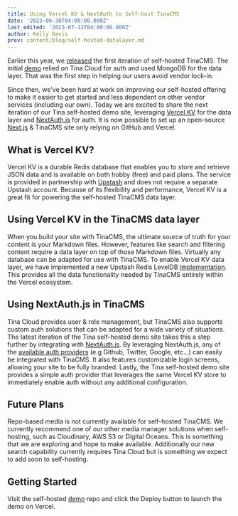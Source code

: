 ```yaml
---
title: Using Vercel KV & NextAuth to Self-host TinaCMS
date: '2023-06-30T04:00:00.000Z'
last_edited: '2023-07-12T04:00:00.000Z'
author: Kelly Davis
prev: content/blog/self-hosted-datalayer.md
---
```


Earlier this year, we [released](/blog/self-hosted-datalayer/ "released") the first iteration of self-hosted TinaCMS. The initial [demo](https://github.com/tinacms/tina-self-hosted-demo/tree/274c0d9ee004629ff0cef2539b56c88324abd8f8) relied on Tina Cloud for auth and used MongoDB for the data layer. That was the first step in helping our users avoid vendor lock-in.

Since then, we've been hard at work on improving our self-hosted offering to make it easier to get started and less dependent on other vendor services (including our own). Today we are excited to share the next iteration of our Tina self-hosted demo site, leveraging [Vercel KV](https://vercel.com/docs/storage/vercel-kv) for the data layer and [NextAuth.js](NextAuth.js) for auth. It is now possible to set up an open-source [Next.js](https://nextjs.org/) & TinaCMS site only relying on GitHub and Vercel.

## What is Vercel KV?

Vercel KV is a durable Redis database that enables you to store and retrieve JSON data and is available on both hobby (free) and paid plans. The service is provided in partnership with [Upstash](https://upstash.com/about) and does not require a separate Upstash account. Because of its flexibility and performance, Vercel KV is a great fit for powering the self-hosted TinaCMS data layer.

## Using Vercel KV in the TinaCMS data layer

When you build your site with TinaCMS, the ultimate source of truth for your content is your Markdown files. However, features like search and filtering content require a data layer on top of those Markdown files. Virtually any database can be adapted for use with TinaCMS. To enable Vercel KV data layer, we have implemented a new Upstash Redis LevelDB [implementation](https://www.npmjs.com/package/upstash-redis-level). This provides all the data functionality needed by TinaCMS entirely within the Vercel ecosystem.

## Using NextAuth.js in TinaCMS

Tina Cloud provides user & role management, but TinaCMS also supports custom auth solutions that can be adapted for a wide variety of situations. The latest iteration of the Tina self-hosted demo site takes this a step further by integrating with [NextAuth.js](https://next-auth.js.org/). By leveraging NextAuth.js, any of the [available auth providers](https://next-auth.js.org/providers/) (e.g Github, Twitter, Google, etc...) can easily be integrated with TinaCMS. It also features customizable login screens, allowing your site to be fully branded. Lastly, the Tina self-hosted demo site provides a simple auth provider that leverages the same Vercel KV store to immediately enable auth without any additional configuration.

## Future Plans

Repo-based media is not currently available for self-hosted TinaCMS. We currently recommend one of our other media manager solutions when self-hosting, such as Cloudinary, AWS S3 or Digital Oceans. This is something that we are exploring and hope to make available. Additionally our new search capability currently requires Tina Cloud but is something we expect to add soon to self-hosting.

## Getting Started

Visit the self-hosted [demo](https://github.com/tinacms/tina-self-hosted-demo#deploy-this-repository-to-vercel) repo and click the Deploy button to launch the demo on Vercel.

<Youtube embedSrc="https://www.youtube.com/embed/Y_ACBtzf0gs" />
